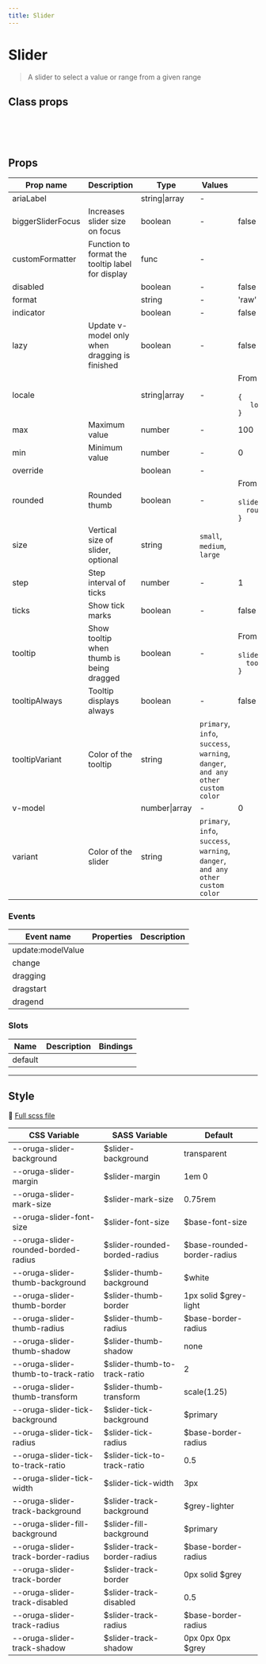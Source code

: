 ```yaml
---
title: Slider
---
```


# Slider

> A slider to select a value or range from a given range

<example-slider />

## Class props

<br />

<inspector-slider-viewer />

<br />
<br />

## Props

| Prop name         | Description                                      | Type          | Values                                                                          | Default                                                                                                                              |
| ----------------- | ------------------------------------------------ | ------------- | ------------------------------------------------------------------------------- | ------------------------------------------------------------------------------------------------------------------------------------ |
| ariaLabel         |                                                  | string\|array | -                                                                               |                                                                                                                                      |
| biggerSliderFocus | Increases slider size on focus                   | boolean       | -                                                                               | false                                                                                                                                |
| customFormatter   | Function to format the tooltip label for display | func          | -                                                                               |                                                                                                                                      |
| disabled          |                                                  | boolean       | -                                                                               | false                                                                                                                                |
| format            |                                                  | string        | -                                                                               | 'raw'                                                                                                                                |
| indicator         |                                                  | boolean       | -                                                                               | false                                                                                                                                |
| lazy              | Update v-model only when dragging is finished    | boolean       | -                                                                               | false                                                                                                                                |
| locale            |                                                  | string\|array | -                                                                               | <div>From <b>config</b></div><br><code style='white-space: nowrap; padding: 0;'>{<br>&nbsp;&nbsp; locale: undefined<br>}</code>      |
| max               | Maximum value                                    | number        | -                                                                               | 100                                                                                                                                  |
| min               | Minimum value                                    | number        | -                                                                               | 0                                                                                                                                    |
| override          |                                                  | boolean       | -                                                                               |                                                                                                                                      |
| rounded           | Rounded thumb                                    | boolean       | -                                                                               | <div>From <b>config</b></div><br><code style='white-space: nowrap; padding: 0;'> slider: {<br>&nbsp;&nbsp;rounded: false<br>}</code> |
| size              | Vertical size of slider, optional                | string        | `small`, `medium`, `large`                                                      |                                                                                                                                      |
| step              | Step interval of ticks                           | number        | -                                                                               | 1                                                                                                                                    |
| ticks             | Show tick marks                                  | boolean       | -                                                                               | false                                                                                                                                |
| tooltip           | Show tooltip when thumb is being dragged         | boolean       | -                                                                               | <div>From <b>config</b></div><br><code style='white-space: nowrap; padding: 0;'> slider: {<br>&nbsp;&nbsp;tooltip: true<br>}</code>  |
| tooltipAlways     | Tooltip displays always                          | boolean       | -                                                                               | false                                                                                                                                |
| tooltipVariant    | Color of the tooltip                             | string        | `primary`, `info`, `success`, `warning`, `danger`, `and any other custom color` |                                                                                                                                      |
| v-model           |                                                  | number\|array | -                                                                               | 0                                                                                                                                    |
| variant           | Color of the slider                              | string        | `primary`, `info`, `success`, `warning`, `danger`, `and any other custom color` |                                                                                                                                      |

### Events

| Event name        | Properties | Description |
| ----------------- | ---------- | ----------- |
| update:modelValue |            |
| change            |            |
| dragging          |            |
| dragstart         |            |
| dragend           |            |

### Slots

| Name    | Description | Bindings |
| ------- | ----------- | -------- |
| default |             |          |

---

## Style

📄 [Full scss file](https://github.com/oruga-ui/oruga/blob/master/packages/oruga/src/scss/components/__slider.scss.scss)

| CSS Variable                         | SASS Variable                  | Default                      |
| ------------------------------------ | ------------------------------ | ---------------------------- |
| --oruga-slider-background            | \$slider-background            | transparent                  |
| --oruga-slider-margin                | \$slider-margin                | 1em 0                        |
| --oruga-slider-mark-size             | \$slider-mark-size             | 0.75rem                      |
| --oruga-slider-font-size             | \$slider-font-size             | \$base-font-size             |
| --oruga-slider-rounded-borded-radius | \$slider-rounded-borded-radius | \$base-rounded-border-radius |
| --oruga-slider-thumb-background      | \$slider-thumb-background      | \$white                      |
| --oruga-slider-thumb-border          | \$slider-thumb-border          | 1px solid \$grey-light       |
| --oruga-slider-thumb-radius          | \$slider-thumb-radius          | \$base-border-radius         |
| --oruga-slider-thumb-shadow          | \$slider-thumb-shadow          | none                         |
| --oruga-slider-thumb-to-track-ratio  | \$slider-thumb-to-track-ratio  | 2                            |
| --oruga-slider-thumb-transform       | \$slider-thumb-transform       | scale(1.25)                  |
| --oruga-slider-tick-background       | \$slider-tick-background       | \$primary                    |
| --oruga-slider-tick-radius           | \$slider-tick-radius           | \$base-border-radius         |
| --oruga-slider-tick-to-track-ratio   | \$slider-tick-to-track-ratio   | 0.5                          |
| --oruga-slider-tick-width            | \$slider-tick-width            | 3px                          |
| --oruga-slider-track-background      | \$slider-track-background      | \$grey-lighter               |
| --oruga-slider-fill-background       | \$slider-fill-background       | \$primary                    |
| --oruga-slider-track-border-radius   | \$slider-track-border-radius   | \$base-border-radius         |
| --oruga-slider-track-border          | \$slider-track-border          | 0px solid \$grey             |
| --oruga-slider-track-disabled        | \$slider-track-disabled        | 0.5                          |
| --oruga-slider-track-radius          | \$slider-track-radius          | \$base-border-radius         |
| --oruga-slider-track-shadow          | \$slider-track-shadow          | 0px 0px 0px \$grey           |
